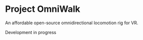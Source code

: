 # Project OmniWalk
 An affordable open-source omnidirectional locomotion rig for VR.

 Development in progress
